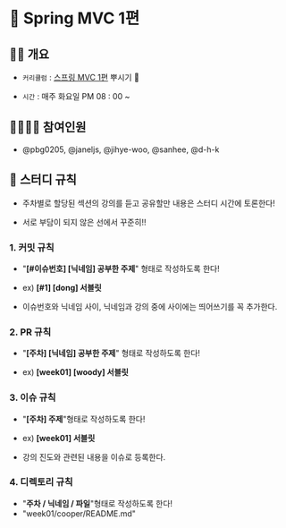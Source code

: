 # 🍃  Spring MVC 1편
## 👨‍🏫  개요

-   `커리큘럼`  :  [스프링 MVC 1편](https://www.inflearn.com/course/%EC%8A%A4%ED%94%84%EB%A7%81-mvc-1/dashboard)  뿌시기  👊
    
-   `시간`  : 매주 화요일 PM 08 : 00 ~
    
      
    

## [](https://github.com/codesquad-study/jpa-core#-%EC%B0%B8%EC%97%AC%EC%9D%B8%EC%9B%90)👨‍👨‍👦‍👦  참여인원

-   @pbg0205, @janeljs, @jihye-woo, @sanhee, @d-h-k
    
      
    

## [](https://github.com/codesquad-study/jpa-core#-%EC%8A%A4%ED%84%B0%EB%94%94-%EA%B7%9C%EC%B9%99)🤙  스터디 규칙

-   주차별로 할당된 섹션의 강의를 듣고 공유할만 내용은 스터디 시간에 토론한다!
    
-   서로 부담이 되지 않은 선에서 꾸준히!!
    
      
    

### [](https://github.com/codesquad-study/jpa-core#1-%EC%BB%A4%EB%B0%8B-%EA%B7%9C%EC%B9%99)1. 커밋 규칙

-   "**[#이슈번호] [닉네임] 공부한 주제**" 형태로 작성하도록 한다!
    
-   ex)  **[#1] [dong] 서블릿**
    
-   이슈번호와 닉네임 사이, 닉네임과 강의 중에 사이에는 띄어쓰기를 꼭 추가한다.
    
      
    

### 2. PR 규칙

-   "**[주차] [닉네임] 공부한 주제**" 형태로 작성하도록 한다!
    
-   ex)  **[week01] [woody] 서블릿**
    
      
    

### 3. 이슈 규칙

-   "**[주차] 주제**"형태로 작성하도록 한다!
    
-   ex)  **[week01] 서블릿**
    
-   강의 진도와 관련된 내용을 이슈로 등록한다.
    
      
    

### 4. 디렉토리 규칙

-   "**주차 / 닉네임 / 파일**"형태로 작성하도록 한다!
-   "week01/cooper/README.md"
